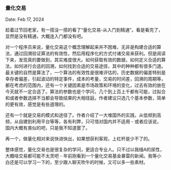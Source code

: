 ### 量化交易

Date: Feb 17, 2024

趁着过节回老家，有一搭没一搭的看了“量化交易-从入门到精通”。看是看完了，显然是没有精通，大概连入门都没有吧。

对一个程序员来说，量化交易这个概念理解起来并不困难，无非是构建合适的算法，通过回溯验证算法的有效性，然后用程序化的方式付诸交易来获利。但是阅读下来，发现真的要做到，其实难度很大。如何获取有效的数据，如何定义合适的算法，如何进行合适的回溯，如何找到合适的交易途径，其中的种种都有很多门道。最关键的自然是算法了，一个算法的有效性是很难评估的，历史数据的偏差特别是幸存者偏差，引起波动的特定事件，成本的考量，交易的时间差，回溯的周期等，都在考虑的范围内，还有一个关键因素是市场政策和环境的变化，过去有效的放在今天就不一定合适了。算法的参数也是个学问，几个到上百上千都有可能，过拟合和或者参数选择不当都会导致结果的大相径庭。作者建议只选几个基本参数，简单的更有效，感觉是有些道理的。

还有一个就是交易的模式和途径了。作者介绍了一大堆国外的实践，从低频到高频，从自建到利用平台等等，各有利弊，只可惜对国内并不适用 - 或者应该说，国内大概有类似的吧，只是我不知道罢了。

再一个，做量化相对来说快进快出，如果想获利客观，上杠杆是少不了的。

整体感觉，量化交易也是很复杂的学问，更适合专业人。只不过以我缅A的尿性，大概啥交易都可能不太灵吧 - 年前刚看到一个量化交易基金暴雷的新闻。我等小白还是可以学习一下的，至少跟人聊天吹牛的时候，又可以多一些素材。
